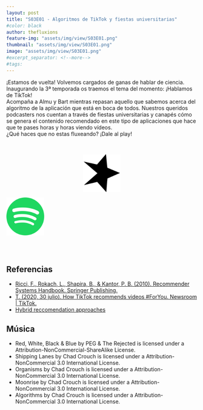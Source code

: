 ```yaml
---
layout: post
title: "S03E01 - Algoritmos de TikTok y fiestas universitarias"
#color: black
author: thefluxions
feature-img: "assets/img/view/S03E01.png"
thumbnail: "assets/img/view/S03E01.png"
image: "assets/img/view/S03E01.png"
#excerpt_separator: <!--more-->
#tags: 
---
```


¡Estamos de vuelta! Volvemos cargados de ganas de hablar de ciencia. Inaugurando la 3ª temporada os traemos el tema del momento: ¡Hablamos de TikTok!
<br>Acompaña a Almu y Bart mientras repasan aquello que sabemos acerca del algoritmo de la aplicación que está en boca de todos. Nuestros queridos podcasters nos cuentan a través de fiestas universitarias y canapés cómo se genera el contenido recomendado en este tipo de aplicaciones que hace que te pases horas y horas viendo vídeos.
<br>¿Qué haces que no estas fluxeando? ¡Dale al play! 


<br>
<p align="center">
<a href="https://www.spreaker.com/user/radiolabugr/the-fluxions-3x01-algoritmos-de-tiktok-y" target="_blank"><img src="https://raw.githubusercontent.com/thefluxions/thefluxions.github.io/master/assets/img/archive/spreaker-logo.png" height="100" align="center"></a>

<a href="https://open.spotify.com/episode/0C3NusJnhnp1AlY2Sn9G9l" target="_blank"><img src="https://raw.githubusercontent.com/thefluxions/thefluxions.github.io/master/assets/img/archive/spotify-logo.png" height="100" align="center"></a>
</p>
<br><br>

## Referencias

* [Ricci, F., Rokach, L., Shapira, B., & Kantor, P. B. (2010). Recommender Systems Handbook. Springer Publishing.](https://www.springer.com/gp/book/9780387858203)
*  [T. (2020, 30 julio). How TikTok recommends videos #ForYou. Newsroom | TikTok.](https://newsroom.tiktok.com/en-us/how-tiktok-recommends-videos-for-you)
* [Hybrid reccomendation approaches](https://www.math.uci.edu/icamp/courses/math77b/lecture_12w/pdfs/Chapter%2005%20-%20Hybrid%20recommendation%20approaches.pdf)

## Música

* Red, White, Black & Blue by PEG & The Rejected is licensed under a Attribution-NonCommercial-ShareAlike License. 
* Shipping Lanes by Chad Crouch is licensed under a Attribution-NonCommercial 3.0 International License. 
* Organisms by Chad Crouch is licensed under a Attribution-NonCommercial 3.0 International License. 
* Moonrise by Chad Crouch is licensed under a Attribution-NonCommercial 3.0 International License. 
* Algorithms by Chad Crouch is licensed under a Attribution-NonCommercial 3.0 International License.
